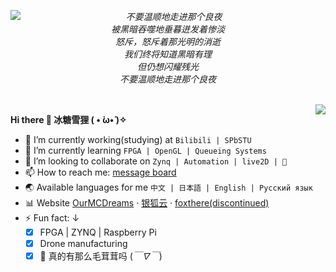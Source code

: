 <div>
<img align="left" src="https://github-readme-stats.vercel.app/api?username=NekoSilverfox&hide=contribs,issues&count_private=true&show_icons=true"/>
<p align="center">
<i>
不要温顺地走进那个良夜 </br>
被黑暗吞噬地垂暮迸发着惨淡 </br>
怒斥，怒斥着那光明的消逝 </br>
我们终将知道黑暗有理 </br>
但仍想闪耀残光 </br>
不要温顺地走进那个良夜 </br>
</i>
</p>
  <!-- Your languages and tools. Be careful with the alignment. 
  You can use this sites to get logos: https://www.vectorlogo.zone or https://simpleicons.org/
  超棒的取色网站：https://htmlcolorcodes.com/zh/
  -->
</div>


<a>
<!--   <img align="center" src="https://github.com/NekoSilverFox/NekoSilverfox/blob/master/icons/wri.png" /> -->
<br> 
  <img align="right" src="https://github-readme-stats.vercel.app/api/top-langs/?username=NekoSilverfox&show_icons=true&theme=vue&hide=HTML,VHDL,V,Verilog,SystemVerilog,V,Ada,Tcl,SuperCollider,Stata" />

 **Hi there 🐾 冰糖雪狸 ( • ̀ω•́ )✧**  </br>
- 🔭 I’m currently working(studying) at `Bilibili | SPbSTU`  </br>
- 🌱 I’m currently learning `FPGA | OpenGL | Queueing Systems`  </br>
- 👀 I’m looking to collaborate on `Zynq | Automation | live2D | 🐾`  </br>
- 📫 How to reach me: [message board](https://ourmcdreams.com/board/)  </br>
- 🌏 Available languages for me `中文 | 日本語 | English | Русский язык`  </br>
- 📊 Website [OurMCDreams](https://ourmcdreams.com/) · [银狐云](https://silverfoxcloud.com/) · [foxthere(discontinued)](https://foxthere.com/)</br>
- ⚡ Fun fact:  ↓  </br>
  - [x] FPGA | ZYNQ | Raspberry Pi </br>
  - [x] Drone manufacturing  </br>
  - [x] 🐾 真的有那么毛茸茸吗 (*￣∇￣*)  </br>
</a>

